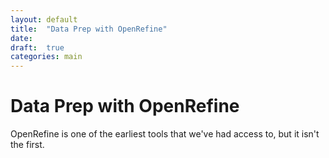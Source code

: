 ```yaml
---
layout: default
title:  "Data Prep with OpenRefine"
date:   
draft:  true
categories: main
---
```

# Data Prep with OpenRefine

OpenRefine is one of the earliest tools that we've had access to, but it isn't the first.
